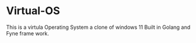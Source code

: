 # Virtual-OS
This is a virtula Operating System a clone of windows 11 
Built in Golang and Fyne frame work.
